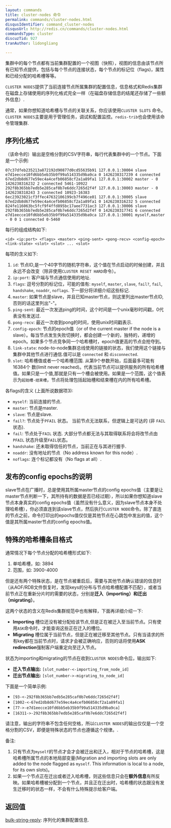 ```yaml
---
layout: commands
title: cluster-nodes 命令
permalink: commands/cluster-nodes.html
disqusIdentifier: command_cluster-nodes
disqusUrl: http://redis.cn/commands/cluster-nodes.html
commandsType: cluster
discuzTid: 927
tranAuthor: lidongliang

---
```


集群中的每个节点都有当前集群配置的一个视图（快照），视图的信息由该节点所有已知节点提供，包括与每个节点的连接状态，每个节点的标记位（flags)，属性和已经分配的哈希槽等等。

`CLUSTER NODES`提供了当前连接节点所属集群的配置信息，信息格式和Redis集群在磁盘上存储使用的序列化格式完全一样（在磁盘存储信息的结尾还存储了一些额外信息）.

通常，如果你想知道哈希槽与节点的关联关系，你应该使用`CLUSTER SLOTS` 命令。`CLUSTER NODES`主要是用于管理任务，调试和配置监控。`redis-trib`也会使用该命令管理集群.

## 序列化格式

（该命令的）输出是空格分割的CSV字符串，每行代表集群中的一个节点。下面是一个示例:

	07c37dfeb235213a872192d90877d0cd55635b91 127.0.0.1:30004 slave e7d1eecce10fd6bb5eb35b9f99a514335d9ba9ca 0 1426238317239 4 connected
	67ed2db8d677e59ec4a4cefb06858cf2a1a89fa1 127.0.0.1:30002 master - 0 1426238316232 2 connected 5461-10922
	292f8b365bb7edb5e285caf0b7e6ddc7265d2f4f 127.0.0.1:30003 master - 0 1426238318243 3 connected 10923-16383
	6ec23923021cf3ffec47632106199cb7f496ce01 127.0.0.1:30005 slave 67ed2db8d677e59ec4a4cefb06858cf2a1a89fa1 0 1426238316232 5 connected
	824fe116063bc5fcf9f4ffd895bc17aee7731ac3 127.0.0.1:30006 slave 292f8b365bb7edb5e285caf0b7e6ddc7265d2f4f 0 1426238317741 6 connected
	e7d1eecce10fd6bb5eb35b9f99a514335d9ba9ca 127.0.0.1:30001 myself,master - 0 0 1 connected 0-5460


每行的组成结构如下:


	<id> <ip:port> <flags> <master> <ping-sent> <pong-recv> <config-epoch> <link-state> <slot> <slot> ... <slot>


每项的含义如下:

1. `id`: 节点ID,是一个40字节的随机字符串，这个值在节点启动的时候创建，并且永远不会改变（除非使用`CLUSTER RESET HARD`命令）。
2. `ip:port`: 客户端与节点通信使用的地址.
3. `flags`: 逗号分割的标记位，可能的值有: `myself`, `master`, `slave`, `fail?`, `fail`, `handshake`, `noaddr`, `noflags`. 下一部分将详细介绍这些标记.
4. `master`: 如果节点是slave，并且已知master节点，则这里列出master节点ID,否则的话这里列出"-"。
5. `ping-sent`: 最近一次发送ping的时间，这个时间是一个unix毫秒时间戳，0代表没有发送过.
6. `pong-recv`: 最近一次收到pong的时间，使用unix时间戳表示.
7. `config-epoch`: 节点的epoch值（or of the current master if the node is a slave）。每当节点发生失败切换时，都会创建一个新的，独特的，递增的epoch。如果多个节点竞争同一个哈希槽时，epoch值更高的节点会抢夺到。
8. `link-state`:  node-to-node集群总线使用的链接的状态，我们使用这个链接与集群中其他节点进行通信.值可以是 `connected` 和 `disconnected`.
9. `slot`: 哈希槽值或者一个哈希槽范围. 从第9个参数开始，后面最多可能有16384个 数(limit never reached)。代表当前节点可以提供服务的所有哈希槽值。如果只是一个值,那就是只有一个槽会被使用。如果是一个范围，这个值表示为`起始槽-结束槽`，节点将处理包括起始槽和结束槽在内的所有哈希槽。

各flags的含义 (上面所说数据项3):

* `myself`: 当前连接的节点.
* `master`: 节点是master.
* `slave`: 节点是slave.
* `fail?`: 节点处于`PFAIL` 状态。 当前节点无法联系，但逻辑上是可达的 (非 `FAIL` 状态).
* `fail`: 节点处于`FAIL` 状态. 大部分节点都无法与其取得联系将会将改节点由 `PFAIL` 状态升级至`FAIL`状态。
* `handshake`: 还未取得信任的节点，当前正在与其进行握手.
* `noaddr`: 没有地址的节点（No address known for this node）.
* `noflags`: 连个标记都没有（No flags at all）.

## 发布的config epochs的说明

 slave节点在广播时，总是使用其所属master节点的config epochs值（主要是让master节点判断一下，其所持有的数据是否已经过期），所以如果你想知道slave节点本身真实的config epochs值（虽然没有什么意义，因为slave节点本身不处理哈希槽），你必须直连到该slave节点，然后执行`CLUSTER NODE`命令。除了直连的节点之前，命令打印出的epochs值仅仅是其他节点在心跳包中发出的值，这个值是其所属master节点的config epochs值。

## 特殊的哈希槽条目格式

通常情况下每个节点分配的哈希槽形式如下:

1. 单哈希槽，如: 3894
2. 范围，如: 3900-4000

但是还有两个特殊状态，是在节点被重启后，需要与其他节点确认错误的信息时（从AOF/RDB文件恢复时，发现keys的分布与节点哈希槽配置不匹配），或者当前节点正在重新分片时的需要的状态，分别是**迁入（importing）**和**迁出（migrating）**。

这两个状态的含义在Redis集群规范中也有解释，下面再详细介绍一下:

* **Importing**  槽位还没有被分配给该节点,但是正在被迁入至当前节点。只有使用`ASK`命令时，才能查询这些正在迁入的槽位。
* **Migrating** 槽位属于当前节点，但是正在被迁移至其他节点。只有当请求的所有key都在当前节点时，请求才会被正确响应，否则的话将使用**ASK redirection**强制客户端重定向至迁入节点。

状态为importing和migrating的节点在收到`CLUSTER NODES`命令后，输出如下:

* **迁入节点输出:** `[slot_number-<-importing_from_node_id]`
* **迁出节点输出:** `[slot_number->-migrating_to_node_id]`

下面是一个简单示例:

* `[93-<-292f8b365bb7edb5e285caf0b7e6ddc7265d2f4f]`
* `[1002-<-67ed2db8d677e59ec4a4cefb06858cf2a1a89fa1]`
* `[77->-e7d1eecce10fd6bb5eb35b9f99a514335d9ba9ca]`
* `[16311->-292f8b365bb7edb5e285caf0b7e6ddc7265d2f4f]`

请注意，输出的字符串不包含任何空格，所以`CLUSTER NODES`的输出仅仅是一个空格分割的CSV，即便是特殊状态的节点也遵循这个规律。.

备注:

1. 只有节点为`myself`的节点才会才会被迁出和迁入，相对于节点的哈希槽，这是哈希槽所属节点的本地局部变量(Migration and importing slots are only added to the node flagged as `myself`. This information is local to a node, for its own slots)。
2.  如果一个节点正在迁出或者迁入哈希槽，则这些信息只会在**额外信息**有所反映。如果哈希槽被分配到一个节点，并且正在迁出时，哈希槽的状态跟没有发生迁移时的状态一样，不会有什么特殊提示给客户端。

## 返回值

[bulk-string-reply](http://www.redis.cn/topics/protocol.html#bulk-string-reply): 序列化的集群配置信息.
